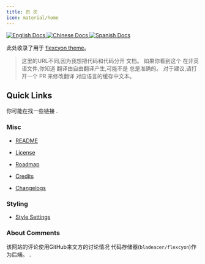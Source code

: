 ```yaml
---
title: 页 次
icon: material/home
---
```


<p align="left">
  <a href="https://app.readthedocs.org/projects/flexcyon-docs/">
    <img alt="English Docs" src="https://img.shields.io/readthedocs/flexcyon-docs?style=for-the-badge&label=English%20Docs" referrerpolicy="noreferrer">
  </a>
  <a href="https://app.readthedocs.org/projects/flexcyon-docs-cn/">
    <img alt="Chinese Docs" src="https://img.shields.io/readthedocs/flexcyon-docs-cn?style=for-the-badge&label=Chinese%20Docs" referrerpolicy="noreferrer">
  </a>
  <a href="https://app.readthedocs.org/projects/flexcyon-docs-es/">
    <img alt="Spanish Docs" src="https://img.shields.io/readthedocs/flexcyon-docs-es?style=for-the-badge&label=Spanish%20Docs" referrerpolicy="noreferrer">
  </a>
</p>

此处收录了用于
[flexcyon theme](https://github.com/bladeacer/flexcyon)。
> 这里的URL不同,因为我想把代码和代码分开
> 文档。 如果你看到这个 在非英语文件,你知道
> 翻译由自由翻译产生,可能不是
> 总是准确的。 对于建议,请打开一个 PR 来修改翻译
> 对应语言的缓存中文本。

## Quick Links

你可能在找一些链接
.

### Misc

- [README](./README/index.md)

- [License](./README/license.md)

- [Roadmap](./README/roadmap.md)

- [Credits](./credits/index.md)

- [Changelogs](./changelogs/index.md)

### Styling

- [Style Settings](./Styling/Style-Settings/index.md)

### About Comments

该网站的评论使用GitHub来文方的讨论情况
代码存储器(`bladeacer/flexcyon`)作为后端。
.
